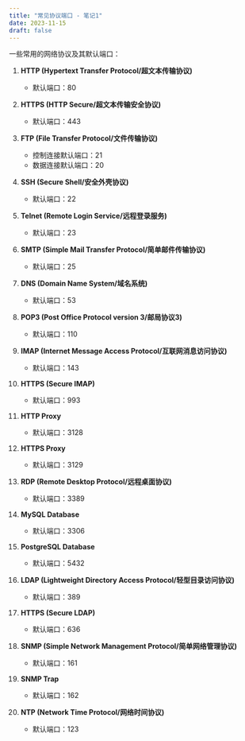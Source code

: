```yaml
---
title: "常见协议端口 - 笔记1"
date: 2023-11-15
draft: false
---
```


一些常用的网络协议及其默认端口：

1. **HTTP (Hypertext Transfer Protocol/超文本传输协议)**
   - 默认端口：80

2. **HTTPS (HTTP Secure/超文本传输安全协议)**
   - 默认端口：443

3. **FTP (File Transfer Protocol/文件传输协议)**
   - 控制连接默认端口：21
   - 数据连接默认端口：20

4. **SSH (Secure Shell/安全外壳协议)**
   - 默认端口：22

5. **Telnet (Remote Login Service/远程登录服务)**
   - 默认端口：23

6. **SMTP (Simple Mail Transfer Protocol/简单邮件传输协议)**
   - 默认端口：25

7. **DNS (Domain Name System/域名系统)**
   - 默认端口：53

8. **POP3 (Post Office Protocol version 3/邮局协议3)**
   - 默认端口：110

9. **IMAP (Internet Message Access Protocol/互联网消息访问协议)**
   - 默认端口：143

10. **HTTPS (Secure IMAP)**
    - 默认端口：993

11. **HTTP Proxy**
    - 默认端口：3128

12. **HTTPS Proxy**
    - 默认端口：3129

13. **RDP (Remote Desktop Protocol/远程桌面协议)**
    - 默认端口：3389

14. **MySQL Database**
    - 默认端口：3306

15. **PostgreSQL Database**
    - 默认端口：5432

16. **LDAP (Lightweight Directory Access Protocol/轻型目录访问协议)**
    - 默认端口：389

17. **HTTPS (Secure LDAP)**
    - 默认端口：636

18. **SNMP (Simple Network Management Protocol/简单网络管理协议)**
    - 默认端口：161

19. **SNMP Trap**
    - 默认端口：162

20. **NTP (Network Time Protocol/网络时间协议)**
    - 默认端口：123

